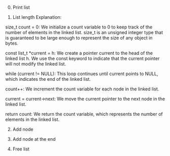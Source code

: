 0. Print list


1. List length
Explanation:

size_t count = 0: We initialize a count variable to 0 to keep track of the number of elements in the linked list. size_t is an unsigned integer type that is guaranteed to be large enough to represent the size of any object in bytes.

const list_t *current = h: We create a pointer current to the head of the linked list h. We use the const keyword to indicate that the current pointer will not modify the linked list.

while (current != NULL): This loop continues until current points to NULL, which indicates the end of the linked list.

count++: We increment the count variable for each node in the linked list.

current = current->next: We move the current pointer to the next node in the linked list.

return count: We return the count variable, which represents the number of elements in the linked list.

2. Add node


3. Add node at the end


4. Free list


